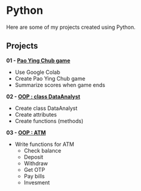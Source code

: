 # Python
Here are some of my projects created using Python.

## Projects
**01 - [Pao Ying Chub game](https://colab.research.google.com/drive/1o1cuArqGOPpCcaLEHYfyURL6Dcmfi5N6?usp=sharing)**
- Use Google Colab
- Create Pao Ying Chub game
- Summarize scores when game ends

**02 - [OOP : class DataAnalyst](https://colab.research.google.com/drive/11W9sfxDRQQN_1wclJuuly3FTUpfjfYlW?usp=sharing)**
- Create class DataAnalyst
- Create attributes
- Create functions (methods)

**03 - [OOP : ATM](https://colab.research.google.com/drive/1YLMtRlWlxFuOCfwYezaVWY-IUMw5UZIf?usp=sharing)**
- Write functions for ATM
  - Check balance
  - Deposit
  - Withdraw
  - Get OTP
  - Pay bills
  - Invesment
